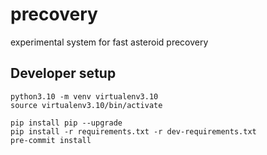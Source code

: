 # precovery

experimental system for fast asteroid precovery

## Developer setup

```
python3.10 -m venv virtualenv3.10
source virtualenv3.10/bin/activate

pip install pip --upgrade
pip install -r requirements.txt -r dev-requirements.txt
pre-commit install
```
